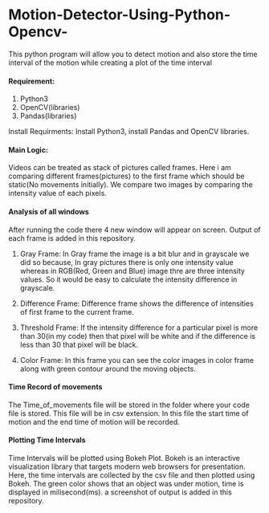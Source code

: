 # Motion-Detector-Using-Python-Opencv-
This python program will allow you to detect motion and also store the time interval of the motion while creating a plot of the time interval 

#### Requirement:
1. Python3
2. OpenCV(libraries)
3. Pandas(libraries)

Install Requirments: Install Python3, install Pandas and OpenCV libraries.

#### Main Logic: 
Videos can be treated as stack of pictures called frames. Here i am comparing different frames(pictures) to the first frame which should be static(No movements initially). We compare two images by comparing the intensity value of each pixels.

#### Analysis of all windows
After running the code there 4 new window will appear on screen. Output of each frame is added in this repository.

1. Gray Frame: In Gray frame the image is a bit blur and in grayscale we did so because, In gray pictures there is only one intensity value whereas in RGB(Red, Green and Blue) image thre are three intensity values. So it would be easy to calculate the intensity difference in grayscale.

2. Difference Frame: Difference frame shows the difference of intensities of first frame to the current frame.

3. Threshold Frame: If the intensity difference for a particular pixel is more than 30(in my code) then that pixel will be white and if the difference is less than 30 that pixel will be black.

4. Color Frame: In this frame you can see the color images in color frame along with green contour around the moving objects.

#### Time Record of movements

The Time_of_movements file will be stored in the folder where your code file is stored. This file will be in csv extension. In this file the start time of motion and the end time of motion will be recorded. 

#### Plotting Time Intervals
Time Intervals will be plotted using Bokeh Plot. Bokeh is an interactive visualization library that targets modern web browsers for presentation. Here, the time intervals are collected by the csv file and then plotted using Bokeh. The green color shows that an object was under motion, time is displayed in milisecond(ms). a screenshot of output is added in this repository.
